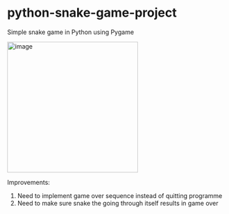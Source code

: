 # python-snake-game-project

Simple snake game in Python using Pygame

<img width="301" alt="image" src="https://user-images.githubusercontent.com/109916968/211571502-2a026a94-9d35-4a7b-b537-25fe8aeef904.png">

Improvements:

1. Need to implement game over sequence instead of quitting programme
2. Need to make sure snake the going through itself results in game over

